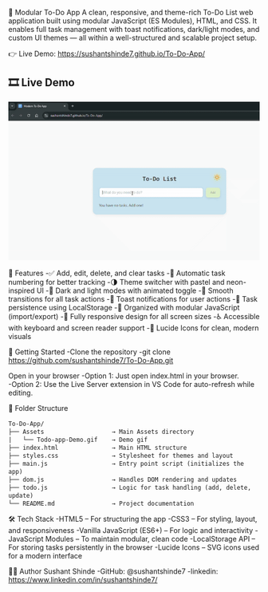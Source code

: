 📝 Modular To-Do App
A clean, responsive, and theme-rich To-Do List web application built using modular JavaScript (ES Modules), HTML, and CSS. It enables full task management with toast notifications, dark/light modes, and custom UI themes — all within a well-structured and scalable project setup.

👉 Live Demo: https://sushantshinde7.github.io/To-Do-App/

## 🎞️ Live Demo  
![To‑Do App Demo](./Assets/Todo-app-Demo.gif)

📌 Features 
-✅ Add, edit, delete, and clear tasks 
-🔢 Automatic task numbering for better tracking 
-🌗 Theme switcher with pastel and neon-inspired UI 
-🌈 Dark and light modes with animated toggle 
-🔄 Smooth transitions for all task actions 
-🔔 Toast notifications for user actions 
-💾 Task persistence using LocalStorage 
-🧩 Organized with modular JavaScript (import/export) 
-📱 Fully responsive design for all screen sizes 
-♿ Accessible with keyboard and screen reader support 
-🎨 Lucide Icons for clean, modern visuals  

🚀 Getting Started 
-Clone the repository 
-git clone https://github.com/sushantshinde7/To-Do-App.git 

Open in your browser 
-Option 1: Just open index.html in your browser.  
-Option 2: Use the Live Server extension in VS Code for auto-refresh while editing. 
 
📁 Folder Structure
```
To-Do-App/
├── Assets                   → Main Assets directory
|   └── Todo-app-Demo.gif    → Demo gif
├── index.html               → Main HTML structure
├── styles.css               → Stylesheet for themes and layout
├── main.js                  → Entry point script (initializes the app)
├── dom.js                   → Handles DOM rendering and updates
├── todo.js                  → Logic for task handling (add, delete, update)
└── README.md                → Project documentation
```

🛠 Tech Stack 
-HTML5 – For structuring the app 
-CSS3 – For styling, layout, and responsiveness 
-Vanilla JavaScript (ES6+) – For logic and interactivity 
-JavaScript Modules – To maintain modular, clean code 
-LocalStorage API – For storing tasks persistently in the browser 
-Lucide Icons – SVG icons used for a modern interface 

🙋‍♂️ Author 
Sushant Shinde 
-GitHub: @sushantshinde7 
-linkedin: https://www.linkedin.com/in/sushantshinde7/ 



